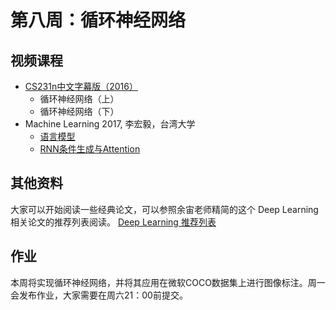 # 第八周：循环神经网络
## 视频课程

- [CS231n中文字幕版（2016）](http://study.163.com/course/introduction.htm?courseId=1003223001)
    - 循环神经网络（上）
    - 循环神经网络（下）
- Machine Learning 2017, 李宏毅，台湾大学 
    - [语言模型](https://www.bilibili.com/video/av9770302/#page=4)
    - [RNN条件生成与Attention](https://www.bilibili.com/video/av9770302/#page=8)

## 其他资料
大家可以开始阅读一些经典论文，可以参照余宙老师精简的这个 Deep Learning 相关论文的推荐列表阅读。 [Deep Learning 推荐列表](../Deep_Learning_Papers.pdf)

## 作业
本周将实现循环神经网络，并将其应用在微软COCO数据集上进行图像标注。周一会发布作业，大家需要在周六21：00前提交。


